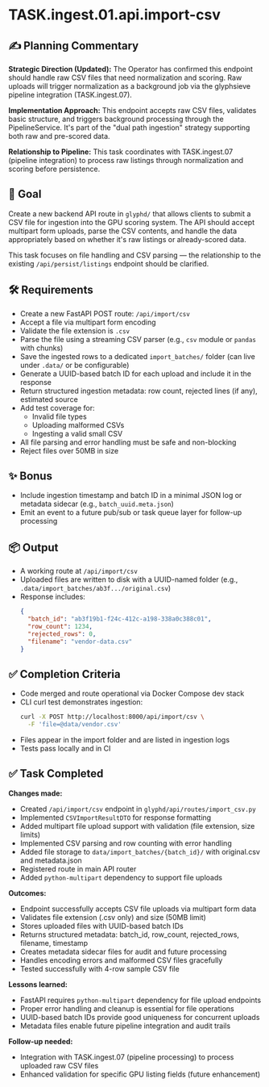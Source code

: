 

# TASK.ingest.01.api.import-csv

## ✍️ Planning Commentary

**Strategic Direction (Updated):** The Operator has confirmed this endpoint should handle raw CSV files that need normalization and scoring. Raw uploads will trigger normalization as a background job via the glyphsieve pipeline integration (TASK.ingest.07).

**Implementation Approach:** This endpoint accepts raw CSV files, validates basic structure, and triggers background processing through the PipelineService. It's part of the "dual path ingestion" strategy supporting both raw and pre-scored data.

**Relationship to Pipeline:** This task coordinates with TASK.ingest.07 (pipeline integration) to process raw listings through normalization and scoring before persistence.

## 🧠 Goal

Create a new backend API route in `glyphd/` that allows clients to submit a CSV file for ingestion into the GPU scoring system. The API should accept multipart form uploads, parse the CSV contents, and handle the data appropriately based on whether it's raw listings or already-scored data.

This task focuses on file handling and CSV parsing — the relationship to the existing `/api/persist/listings` endpoint should be clarified.

## 🛠️ Requirements

- Create a new FastAPI POST route: `/api/import/csv`
- Accept a file via multipart form encoding
- Validate the file extension is `.csv`
- Parse the file using a streaming CSV parser (e.g., `csv` module or `pandas` with chunks)
- Save the ingested rows to a dedicated `import_batches/` folder (can live under `.data/` or be configurable)
- Generate a UUID-based batch ID for each upload and include it in the response
- Return structured ingestion metadata: row count, rejected lines (if any), estimated source
- Add test coverage for:
  - Invalid file types
  - Uploading malformed CSVs
  - Ingesting a valid small CSV
- All file parsing and error handling must be safe and non-blocking
- Reject files over 50MB in size

## ✨ Bonus

- Include ingestion timestamp and batch ID in a minimal JSON log or metadata sidecar (e.g., `batch_uuid.meta.json`)
- Emit an event to a future pub/sub or task queue layer for follow-up processing

## 📦 Output

- A working route at `/api/import/csv`
- Uploaded files are written to disk with a UUID-named folder (e.g., `.data/import_batches/ab3f.../original.csv`)
- Response includes:
  ```json
  {
    "batch_id": "ab3f19b1-f24c-412c-a198-338a0c388c01",
    "row_count": 1234,
    "rejected_rows": 0,
    "filename": "vendor-data.csv"
  }
  ```

## ✅ Completion Criteria

- Code merged and route operational via Docker Compose dev stack
- CLI curl test demonstrates ingestion:
  ```bash
  curl -X POST http://localhost:8000/api/import/csv \
    -F 'file=@data/vendor.csv'
  ```
- Files appear in the import folder and are listed in ingestion logs
- Tests pass locally and in CI

## ✅ Task Completed

**Changes made:**
- Created `/api/import/csv` endpoint in `glyphd/api/routes/import_csv.py`
- Implemented `CSVImportResultDTO` for response formatting
- Added multipart file upload support with validation (file extension, size limits)
- Implemented CSV parsing and row counting with error handling
- Added file storage to `data/import_batches/{batch_id}/` with original.csv and metadata.json
- Registered route in main API router
- Added `python-multipart` dependency to support file uploads

**Outcomes:**
- Endpoint successfully accepts CSV file uploads via multipart form data
- Validates file extension (.csv only) and size (50MB limit)
- Stores uploaded files with UUID-based batch IDs
- Returns structured metadata: batch_id, row_count, rejected_rows, filename, timestamp
- Creates metadata sidecar files for audit and future processing
- Handles encoding errors and malformed CSV files gracefully
- Tested successfully with 4-row sample CSV file

**Lessons learned:**
- FastAPI requires `python-multipart` dependency for file upload endpoints
- Proper error handling and cleanup is essential for file operations
- UUID-based batch IDs provide good uniqueness for concurrent uploads
- Metadata files enable future pipeline integration and audit trails

**Follow-up needed:**
- Integration with TASK.ingest.07 (pipeline processing) to process uploaded raw CSV files
- Enhanced validation for specific GPU listing fields (future enhancement)